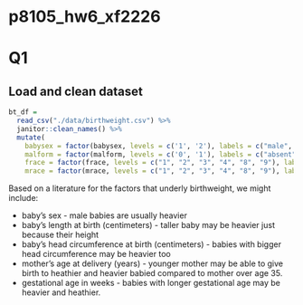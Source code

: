 p8105\_hw6\_xf2226
================

# Q1

## Load and clean dataset

``` r
bt_df = 
  read_csv("./data/birthweight.csv") %>% 
  janitor::clean_names() %>% 
  mutate(
    babysex = factor(babysex, levels = c('1', '2'), labels = c("male", "female")),
    malform = factor(malform, levels = c('0', '1'), labels = c("absent", "present")),
    frace = factor(frace, levels = c("1", "2", "3", "4", "8", "9"), labels = c("White", "Black", "Asian", "Puerto Rican", "Other", "Unknown")),
    mrace = factor(mrace, levels = c("1", "2", "3", "4", "8", "9"), labels = c("White", "Black", "Asian", "Puerto Rican", "Other", "Unknown")))
```

Based on a literature for the factors that underly birthweight, we might
include:

-   baby’s sex - male babies are usually heavier
-   baby’s length at birth (centimeters) - taller baby may be heavier
    just because their height
-   baby’s head circumference at birth (centimeters) - babies with
    bigger head circumference may be heavier too
-   mother’s age at delivery (years) - younger mother may be able to
    give birth to heathier and heavier babied compared to mother over
    age 35.
-   gestational age in weeks - babies with longer gestational age may be
    heavier and heathier.
